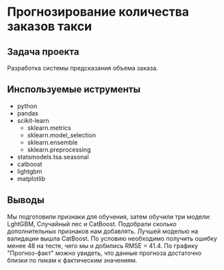 # **Прогнозирование количества заказов такси**
## Задача проекта
Разработка системы предсказания объема заказа.

## Инспользуемые иструменты 
- python
- pandas
- scikit-learn
  - sklearn.metrics
  - sklearn.model_selection
  - sklearn.ensemble
  - sklearn.preprocessing
- statsmodels.tsa.seasonal
- catboost
- lightgbm
- matplotlib

## Выводы
Мы подготовили признаки для обучения, затем обучили три модели: LghtGBM, Случайный лес и CatBoost. Подобрали сколько дополнительных признаков нам добавлять. Лучшей моделью на валидации вышла CatBoost. По условию необходимо получить ошибку менее 48 на тесте, чего мы и добились RMSE = 41.4. По графику "Прогноз-факт" можно увидеть, что данные прогноза достаточно близки по пикам к фактическим значениям.
